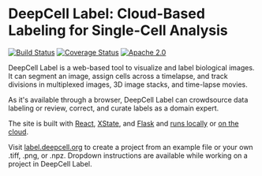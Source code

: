 # DeepCell Label: Cloud-Based Labeling for Single-Cell Analysis

[![Build Status](https://github.com/vanvalenlab/deepcell-label/workflows/tests/badge.svg)](https://github.com/vanvalenlab/deepcell-label/actions)
[![Coverage Status](https://coveralls.io/repos/github/vanvalenlab/deepcell-label/badge.svg?branch=main)](https://coveralls.io/github/vanvalenlab/deepcell-label?branch=main)
[![Apache 2.0](https://img.shields.io/badge/License-Apache%202.0-blue.svg)](https://github.com/vanvalenlab/deepcell-label/blob/main/LICENSE)

DeepCell Label is a web-based tool to visualize and label biological images. It can segment an image, assign cells across a timelapse, and track divisions in multiplexed images, 3D image stacks, and time-lapse movies.

As it's available through a browser, DeepCell Label can crowdsource data labeling or review, correct, and curate labels as a domain expert.

The site is built with [React](https://reactjs.org/), [XState](https://xstate.js.org/docs/), and [Flask](https://flask.palletsprojects.com/en/2.0.x/) and [runs locally](/documentation/LOCAL_USE.md) or [on the cloud](/documentation/DEPLOYMENT.md).

Visit [label.deepcell.org](https://label.deepcell.org) to create a project from an example file or your own .tiff, .png, or .npz. Dropdown instructions are available while working on a project in DeepCell Label.
